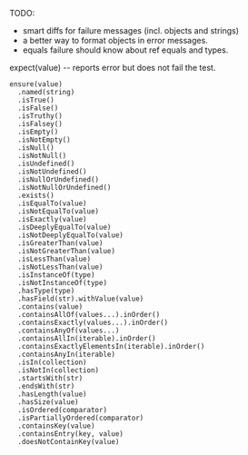 TODO:
* smart diffs for failure messages (incl. objects and strings)
* a better way to format objects in error messages.
* equals failure should know about ref equals and types.

expect(value) -- reports error but does not fail the test.
```
ensure(value)
  .named(string)
  .isTrue()
  .isFalse()
  .isTruthy()
  .isFalsey()
  .isEmpty()
  .isNotEmpty()
  .isNull()
  .isNotNull()
  .isUndefined()
  .isNotUndefined()
  .isNullOrUndefined()
  .isNotNullOrUndefined()
  .exists()
  .isEqualTo(value)
  .isNotEqualTo(value)
  .isExactly(value)
  .isDeeplyEqualTo(value)
  .isNotDeeplyEqualTo(value)
  .isGreaterThan(value)
  .isNotGreaterThan(value)
  .isLessThan(value)
  .isNotLessThan(value)
  .isInstanceOf(type)
  .isNotInstanceOf(type)
  .hasType(type)
  .hasField(str).withValue(value)
  .contains(value)
  .containsAllOf(values...).inOrder()
  .containsExactly(values...).inOrder()
  .containsAnyOf(values...)
  .containsAllIn(iterable).inOrder()
  .containsExactlyElementsIn(iterable).inOrder()
  .containsAnyIn(iterable)
  .isIn(collection)
  .isNotIn(collection)
  .startsWith(str)
  .endsWith(str)
  .hasLength(value)
  .hasSize(value)
  .isOrdered(comparator)
  .isPartiallyOrdered(comparator)
  .containsKey(value)
  .containsEntry(key, value)
  .doesNotContainKey(value)
```
